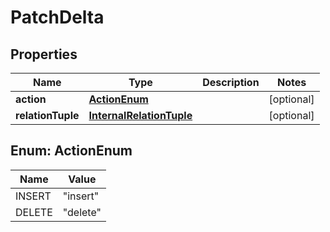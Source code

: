 

# PatchDelta


## Properties

Name | Type | Description | Notes
------------ | ------------- | ------------- | -------------
**action** | [**ActionEnum**](#ActionEnum) |  |  [optional]
**relationTuple** | [**InternalRelationTuple**](InternalRelationTuple.md) |  |  [optional]



## Enum: ActionEnum

Name | Value
---- | -----
INSERT | &quot;insert&quot;
DELETE | &quot;delete&quot;



